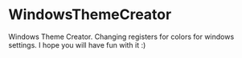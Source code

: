 # WindowsThemeCreator
Windows Theme Creator. Changing registers for colors for windows settings.
I hope you will have fun with it :)